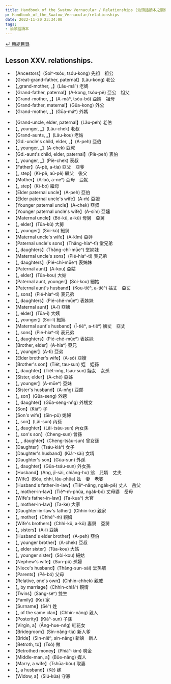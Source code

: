```yaml
---
title: Handbook of the Swatow Vernacular / Relationships (汕頭話讀本之關係)
p: Handbook_of_the_Swatow_Vernacular/relationships
date: 2022-11-20 23:34:00
tags: 
- 汕頭話讀本
---
```


[↩️ 轉總目錄](/Handbook_of_the_Swatow_Vernacular)

## Lesson XXV. relationships.

* 【Ancestors】(Soiⁿ-tsóu, tsóu-kong) 先祖　祖公
* 【Great-grand-father, paternal】(Lãu-kong) 老公
* 【„grand-mother, „】(Lãu-máⁿ) 老媽
* 【Grand-father, paternal】(A-kong, tsóu-pẽ) 亞公　祖父
* 【Grand-mother, „】(A-máⁿ, tsóu-bó) 亞媽　祖母
* 【Grand-father, maternal】(Gūa-kong) 外公
* 【Grand-mother, „】(Gūa-máⁿ) 外媽
<!--more-->
* 【Grand-uncle, elder, paternal】(Lãu-peh) 老伯
* 【„ younger, „】(Lãu-chek) 老叔
* 【Grand-aunts, „】(Lãu-kou) 老姑
* 【Gd.-uncle's child, elder, „】(A-peh) 亞伯
* 【„ younger, „】(A-chek) 亞叔
* 【Gd.-aunt's child, elder, paternal】(Piè-peh) 表伯
* 【„ younger, „】(Piè-chek) 表叔
* 【Father】(A-pẽ, a-tia) 亞父　亞爹
* 【„ step】(Kì-pẽ, aũ-pẽ) 繼父　後父
* 【Mother】(A-bó, a-neⁿ) 亞母　亞妮
* 【„ step】(Kì-bó) 繼母
* 【Elder paternal uncle】(A-peh) 亞伯
* 【Elder paternal uncle's wife】(A-ḿ) 亞姆
* 【Younger paternal uncle】(A-chek) 亞叔
* 【Younger paternal uncle's wife】(A-sím) 亞嬸
* 【Maternal uncle】(Bó-kũ, a-kũ) 母舅　亞舅
* 【„ elder】(Tūa-kũ) 大舅
* 【„ younger】(Sòi-kũ) 細舅
* 【Maternal uncle's wife】(A-kĩm) 亞妗
* 【Paternal uncle's sons】(Thâng-hiaⁿ-tĩ) 堂兄弟
* 【„ daughters】(Thâng-chí-mūeⁿ) 堂姊妹
* 【Maternal uncle's sons】(Pié-hiaⁿ-tĩ) 表兄弟
* 【„ daughters】(Pié-chí-mūeⁿ) 表姊妹
* 【Paternal aunt】(A-kou) 亞姑
* 【„ elder】(Tūa-kou) 大姑
* 【Paternal aunt, younger】(Sòi-kou) 細姑
* 【Paternal aunt's husband】(Kou-tiẽⁿ, a-tiẽⁿ) 姑丈　亞丈
* 【„ sons】(Pié-hiaⁿ-tĩ) 表兄弟
* 【„ daughters】(Pié-ché-mūeⁿ) 表姊妹
* 【Maternal aunt】(A-î) 亞姨
* 【„ elder】(Tūa-î) 大姨
* 【„ younger】(Sòi-î) 細姨
* 【Maternal aunt's husband】(Î-tiẽⁿ, a-tiẽⁿ) 姨丈　亞丈
* 【„ sons】(Pié-hiaⁿ-tĩ) 表兄弟
* 【„ daughters】(Pié-ché-mūeⁿ) 表姊妹
* 【Brother, elder】(A-hiaⁿ) 亞兄
* 【„ younger】(A-tĩ) 亞弟
* 【Elder brother's wife】(A-só) 亞嫂
* 【Brother's son】(Tiét, tau-sun) 姪　姪孫
* 【„ daughter】(Tiét-nńg, tsáu-sun) 姪女　女孫
* 【Sister, elder】(A-ché) 亞姊
* 【„ younger】(A-mūeⁿ) 亞妹
* 【Sister's husband】(A-nn̂g) 亞郞
* 【„ son】(Gūa-seng) 外甥
* 【„ daughter】(Gūa-seng-nńg) 外甥女
* 【Son】(Kiáⁿ) 子
* 【Son's wife】(Sin-pũ) 媳婦
* 【„ son】(Lãi-sun) 內孫
* 【„ daughter】(Lãi-tsáu-sun) 內女孫
* 【„ son's son】(Cheng-sun) 曾孫
* 【„ „ daughter】(Cheng-tsáu-sun) 曾女孫
* 【Daughter】(Tsáu-kiáⁿ) 女子
* 【Daughter's husband】(Kiáⁿ-sài) 女壻
* 【Daughter's son】(Gūa-sun) 外孫
* 【„ daughter】(Gūa-tsáu-sun) 外女孫
* 【Husband】(Ang, jî-sài, chiãng-hu) 翁　兒壻　丈夫
* 【Wife】(Bóu, chhi, lãu-phûa) 𡚸　妻　老婆
* 【Husband's father-in-law】(Tiẽⁿ-nâng, ngák-pẽ) 丈人　岳父
* 【„ mother-in-law】(Tiẽⁿ-ḿ-phûa, ngák-bó) 丈母婆　岳母
* 【Wife's father-in-law】(Ta-kuaⁿ) 大官
* 【„ mother-in-law】(Ta-ke) 大家
* 【Daughter-in-law's father】(Chhin-ke) 親家
* 【„ mother】(Chhéⁿ-ḿ) 親姆
* 【Wife's brothers】(Chhi-kũ, a-kũ) 妻舅　亞舅
* 【„ sisters】(A-i) 亞姨
* 【Husband's elder brother】(A-peh) 亞伯
* 【„ younger brother】(A-chek) 亞叔
* 【„ elder sister】(Tūa-kou) 大姑
* 【„ younger sister】(Sòi-kou) 細姑
* 【Nephew's wife】(Sun-pũ) 孫婦
* 【Niece's husband】(Thâng-sun-sài) 堂孫壻
* 【Parents】(Pẽ-bó) 父母
* 【Relative, one's own】(Chhin-chhek) 親戚
* 【„ by marriage】(Chhin-chiâⁿ) 親情
* 【Twins】(Sang-seⁿ) 雙生
* 【Family】(Ke) 家
* 【Surname】(Sèⁿ) 姓
* 【„ of the same clan】(Chhin-nâng) 親人
* 【Posterity】(Kiáⁿ-sun) 子孫
* 【Virgin, a】(Âng-hue-nńg) 紅花女
* 【Bridegroom】(Sin-nâng-tia) 新人爹
* 【Bride】(Sin-niêⁿ, sin-nâng) 新娘　新人
* 【Betroth, to】(Tsò) 做
* 【Betrothed money】(Phiàⁿ-kim) 聘金
* 【Middle-man, a】(Bûe-nâng) 媒人
* 【Marry, a wife】(Tshūa-bóu) 取妻
* 【„ a husband】(Kè) 嫁
* 【Widow, a】(Siú-kúa) 守寡
